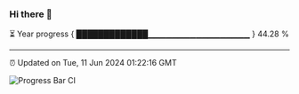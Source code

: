 ### Hi there 👋

⏳ Year progress { █████████████▁▁▁▁▁▁▁▁▁▁▁▁▁▁▁▁▁ } 44.28 %

---

⏰ Updated on Tue, 11 Jun 2024 01:22:16 GMT

![Progress Bar CI](https://github.com/ZhaoGui/ZhaoGui/workflows/Progress%20Bar%20CI/badge.svg)
